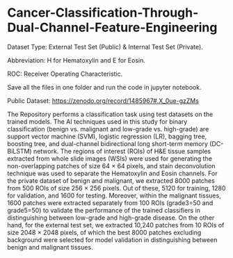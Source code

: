 # Cancer-Classification-Through-Dual-Channel-Feature-Engineering

Dataset Type: External Test Set (Public) & Internal Test Set (Private).

Abbreviation: H for Hematoxylin and E for Eosin.

ROC: Receiver Operating Characteristic.

Save all the files in one folder and run the code in jupyter notebook.

Public Dataset: https://zenodo.org/record/1485967#.X_0ue-gzZMs

The Repository performs a classification task using test datasets on the trained models. The AI techniques used in this study for binary classification (benign vs. malignant and low-grade vs. high-grade) are support vector machine (SVM), logistic regression (LR), bagging tree, boosting tree, and dual-channel bidirectional long short-term memory (DC-BiLSTM) network. 
The regions of interest (ROIs) of H&E tissue samples extracted from whole slide images (WSIs) were used for generating the non-overlapping patches of size 64 × 64 pixels, and stain deconvolution technique was used to separate the Hematoxylin and Eosin channels.
For the private dataset of benign and malignant, we extracted 8000 patches from 500 ROIs of size 256 × 256 pixels. Out of these, 5120 for training, 1280 for validation, and 1600 for testing. Moreover, within the malignant tissues, 1600 patches were extracted separately from 100 ROIs (grade3=50 and grade5=50) to validate the performance of the trained classifiers in distinguishing between low-grade and high-grade disease. On the other hand, for the external test set, we extracted 10,240 patches from 10 ROIs of size 2048 × 2048 pixels, of which the best 8000 patches excluding background were selected for model validation in distinguishing between benign and malignant tissues.
